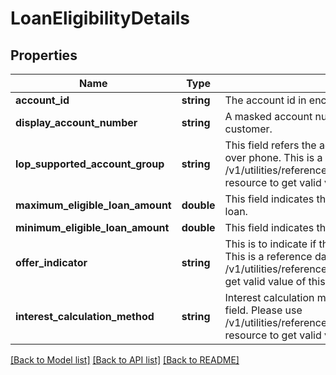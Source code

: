 # LoanEligibilityDetails

## Properties
Name | Type | Description | Notes
------------ | ------------- | ------------- | -------------
**account_id** | **string** | The account id  in encrypted format. | 
**display_account_number** | **string** | A masked account number that can be displayed to the customer. | 
**lop_supported_account_group** | **string** | This field refers the account group supported by Loan over phone. This is a reference data field. Please use /v1/utilities/referenceData/{lopSupportedAccountGroup} resource to get valid value of this field with description. | [optional] 
**maximum_eligible_loan_amount** | **double** | This field indicates the maximum eligible amount for loan. | 
**minimum_eligible_loan_amount** | **double** | This field indicates the minimum eligible amount for loan. | [optional] 
**offer_indicator** | **string** | This is to indicate if the offer is rate/fee/hybrid based. This is a reference data field. Please use /v1/utilities/referenceData/{offerIndicator} resource to get valid value of this field with description. | 
**interest_calculation_method** | **string** | Interest calculation method. This is a reference data field. Please use /v1/utilities/referenceData/{interestCalculationMethod} resource to get valid value of this field with description. | [optional] 

[[Back to Model list]](../../README.md#documentation-for-models) [[Back to API list]](../../README.md#documentation-for-api-endpoints) [[Back to README]](../../README.md)

